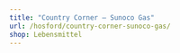```yaml
---
title: "Country Corner – Sunoco Gas"
url: /hosford/country-corner-sunoco-gas/
shop: Lebensmittel
---
```

